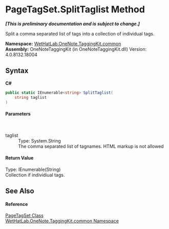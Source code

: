# PageTagSet.SplitTaglist Method 
 _**\[This is preliminary documentation and is subject to change.\]**_

Split a comma separated list of tags into a collection of individual tags.

**Namespace:**&nbsp;<a href="bcdbab9c-63d1-48a4-6937-af53fb8d9a55">WetHatLab.OneNote.TaggingKit.common</a><br />**Assembly:**&nbsp;OneNoteTaggingKit (in OneNoteTaggingKit.dll) Version: 4.0.8132.18004

## Syntax

**C#**<br />
``` C#
public static IEnumerable<string> SplitTaglist(
	string taglist
)
```


#### Parameters
&nbsp;<dl><dt>taglist</dt><dd>Type: System.String<br />The comma separated list of tagnames. HTML markup is not allowed</dd></dl>

#### Return Value
Type: IEnumerable(String)<br />Collection if individiual tags.

## See Also


#### Reference
<a href="554491c7-28c3-9873-8c41-84e47e982ada">PageTagSet Class</a><br /><a href="bcdbab9c-63d1-48a4-6937-af53fb8d9a55">WetHatLab.OneNote.TaggingKit.common Namespace</a><br />